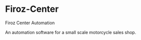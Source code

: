 # Firoz-Center
Firoz Center Automation

An automation software for a small scale motorcycle sales shop.
